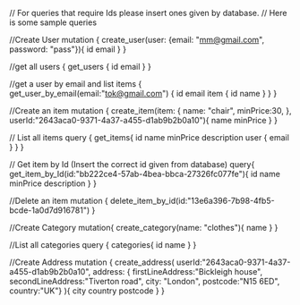 // For queries that require Ids please insert ones given by database.
// Here is some sample queries


//Create User
mutation {
  create_user(user: {email: "mm@gmail.com", password: "pass"}){
    id
    email
  }
}

//get all users
{
  get_users {
    id
    email
  }
}

//get a user by email and list items
{
  get_user_by_email(email:"tok@gmail.com") {
    id
    email
    item {
      id
      name
    }
  }
}

//Create an item
mutation {
  create_item(item: {
    name: "chair",
    minPrice:30,
  }, userId:"2643aca0-9371-4a37-a455-d1ab9b2b0a10"){
    name
    minPrice
  }
}

// List all items
query {
  get_items{
    id
    name
    minPrice
    description
    user {
      email
    }
  }
}

// Get item by Id (Insert the correct id given from database)
query{
  get_item_by_Id(id:"bb222ce4-57ab-4bea-bbca-27326fc077fe"){
    id
    name
    minPrice
    description
  }
}

//Delete an item
mutation {
  delete_item_by_id(id:"13e6a396-7b98-4fb5-bcde-1a0d7d916781")
}

//Create Category
mutation{
  create_category(name: "clothes"){
    name
  }
}

//List all categories
query {
  categories{
    id
    name
  }
}

//Create Address
mutation {
  create_address(
  userId:"2643aca0-9371-4a37-a455-d1ab9b2b0a10",
  address: {
  	firstLineAddress:"Bickleigh house", 
    secondLineAddress:"Tiverton road", 
    city: "London", 
    postcode:"N15 6ED", 
    country:"UK"}
){
  city
  country
  postcode
}
}

